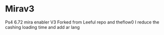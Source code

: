# Mirav3
Ps4 6.72 mira enabler V3 Forked from Leeful repo and theflow0
I reduce the cashing loading time and add ar lang
